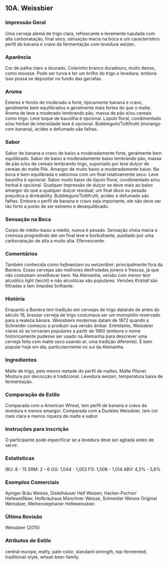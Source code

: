 ## 10A. Weissbier

### Impressão Geral

Uma cerveja alemã de trigo clara, refrescante e levemente lupulada com alta carbonatação, final seco, sensação macia na boca e um característico perfil de banana e cravo da fermentação com levedura weizen.

### Aparência

Cor de palha claro a dourado. Colarinho branco duradouro, muito denso, como mousse. Pode ser turva e ter um brilho do trigo e levedura, embora isso possa se depositar no fundo das garrafas.

### Aroma

Ésteres e fenóis de moderado a forte, tipicamente banana e cravo, geralmente bem equilibrados e geralmente mais fortes do que o malte. Aroma de leve a moderado lembrando pão, massa de pão e/ou cereais como trigo. Leve toque de baunilha é opcional. Lúpulo floral, condimentado e/ou herbal de intensidade leve é opcional. Bubblegum/Tuttifrutti (morango com banana), acidez e defumado são falhas.

### Sabor

Sabor de banana e cravo de baixo a moderadamente forte, geralmente bem equilibrado. Sabor de baixo a moderadamente baixo lembrando pão, massa de pão e/ou de cereais lembrando trigo, suportado por leve dulçor de cereias do malte Pils. Amargor de muito baixo a moderadamente baixo. Na boca é bem equilibrada e saborosa com um final relativamente seco. Leve baunilha é opcional. Sabor muito baixo de lúpulo floral, condimentado e/ou herbal é opcional. Qualquer impressão de dulçor se deve mais ao baixo amargor do que a qualquer dulçor residual; um final doce ou pesado prejudica a drinkability. Bubblegum/Tuttifrutti, acidez e defumado são falhas. Embora o perfil de banana e cravo seja importante, ele não deve ser tão forte a ponto de ser extremo e desequilibrado.

### Sensação na Boca

Corpo de médio-baixo a médio, nunca é pesado. Sensação cheia macia e cremosa progredindo até um final leve e borbulhante, auxiliado por uma carbonatação de alta a muito alta. Efervescente.

### Comentários

Também conhecida como _hefeweizen_ ou _weizenbier_, principalmente fora da Baviera. Essas cervejas são melhores desfrutadas jovens e frescas, já que não costumam envelhecer bem. Na Alemanha, versão com menor teor alcoólico light (leicht) e não alcoólicas são populares. Versões _Kristall_ são filtradas e tem limpidez brilhante.

### História

Enquanto a Baviera tem tradição em cervejas de trigo datando de antes do século 16, brassar cerveja de trigo costumava ser um monopólio reservado para a realeza bávara. Weissbiers modernas datam de 1872 quando a Schneider começou a produzir sua versão âmbar. Entretanto, Weissbier claras só se tornaram populares a partir de 1960 (embora o nome historicamente pudesse ser usado na Alemanha para descrever uma cerveja feita com malte seco usando ar, uma tradição diferente). É bem popular hoje em dia, particularmente no sul da Alemanha.

### Ingredientes

Malte de trigo, pelo menos metade do perfil de maltes. Malte Pilsner. Mostura por decocção é tradicional. Levedura weizen, temperatura baixa de fermentação.

### Comparação de Estilo

Comparada com a American Wheat, tem perfil de banana e cravo da levedura e menos amargor. Comparada com a Dunkles Weissbier, tem cor mais clara e menos riqueza de malte e sabor.

### Instruções para inscrição

O participante pode especificar se a levedura deve ser agitada antes de servir.

### Estatísticas

IBU: 8 - 15
SRM: 2 - 6
OG: 1,044 - 1,053
FG: 1,008 - 1,014
ABV: 4,3% - 5,6%

### Exemplos Comerciais

Ayinger Bräu Weisse, Distelhäuser Hell Weizen, Hacker-Pschorr Hefeweißbier, Hofbräuhaus Münchner Weisse, Schneider Weisse Original Weissbier, Weihenstephaner Hefeweissbier.

### Última Revisão

Weissbier (2015)

### Atributos de Estilo

central-europe, malty, pale-color, standard-strength, top-fermented, traditional-style, wheat-beer-family.
